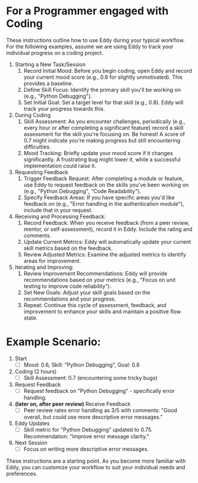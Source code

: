 # For a Programmer engaged with Coding

These instructions outline how to use Eddy during your typical workflow. For the following examples, assume we are using Eddy to track your individual progress on a coding project. 

1. Starting a New Task/Session
    1. Record Initial Mood: Before you begin coding, open Eddy and record your current mood score (e.g., 0.6 for slightly unmotivated). This provides a baseline.
    2. Define Skill Focus: Identify the primary skill you'll be working on (e.g., "Python Debugging").
    3. Set Initial Goal: Set a target level for that skill (e.g., 0.8). Eddy will track your progress towards this.
2. During Coding
    1. Skill Assessment: As you encounter challenges, periodically (e.g., every hour or after completing a significant feature) record a skill assessment for the skill you're focusing on. Be honest! A score of 0.7 might indicate you're making progress but still encountering difficulties.
    2. Mood Tracking: Briefly update your mood score if it changes significantly. A frustrating bug might lower it, while a successful implementation could raise it.  
3. Requesting Feedback
    1. Trigger Feedback Request: After completing a module or feature, use Eddy to request feedback on the skills you've been working on (e.g., "Python Debugging", "Code Readability").
    2. Specify Feedback Areas: If you have specific areas you'd like feedback on (e.g., "Error handling in the authentication module"), include that in your request.
4. Receiving and Processing Feedback:
    1. Record Feedback: When you receive feedback (from a peer review, mentor, or self-assessment), record it in Eddy. Include the rating and comments.
    2. Update Current Metrics: Eddy will automatically update your current skill metrics based on the feedback.
    3. Review Adjusted Metrics: Examine the adjusted metrics to identify areas for improvement.  
5. Iterating and Improving:
	1. Review Improvement Recommendations: Eddy will provide recommendations based on your metrics (e.g., "Focus on unit testing to improve code reliability").
    2. Set New Goals: Adjust your skill goals based on the recommendations and your progress.
    3. Repeat: Continue this cycle of assessment, feedback, and improvement to enhance your skills and maintain a positive flow state.
# Example Scenario: 
1. Start  
	- [ ] Mood: 0.6, Skill: "Python Debugging", Goal: 0.8
2. Coding (2 hours)  
	- [ ] Skill Assessment: 0.7 (encountering some tricky bugs)
3. Request Feedback  
	- [ ] Request feedback on "Python Debugging" - specifically error handling.
	
4. **(later on, after peer review)** Receive Feedback
	- [ ] Peer review rates error handling as 3/5 with comments: "Good overall, but could use more descriptive error messages." 
5. Eddy Updates
	- [ ] Skill metric for "Python Debugging" updated to 0.75. Recommendation: "Improve error message clarity."
6. Next Session
	- [ ] Focus on writing more descriptive error messages.

These instructions are a starting point. As you become more familiar with Eddy, you can customize your workflow to suit your individual needs and preferences.
